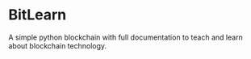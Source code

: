 # BitLearn
A simple python blockchain with full documentation to teach and learn about blockchain technology.
